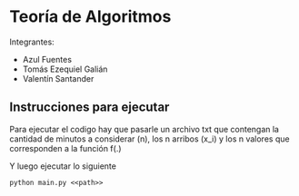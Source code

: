 # Teoría de Algoritmos

Integrantes:

- Azul Fuentes
- Tomás Ezequiel Galián
- Valentín Santander

## Instrucciones para ejecutar

Para ejecutar el codigo hay que pasarle un archivo txt que contengan la cantidad de minutos a considerar (n), los n arribos (x_i) y los n valores que corresponden a la función f(.)

Y luego ejecutar lo siguiente

```
python main.py <<path>>
```